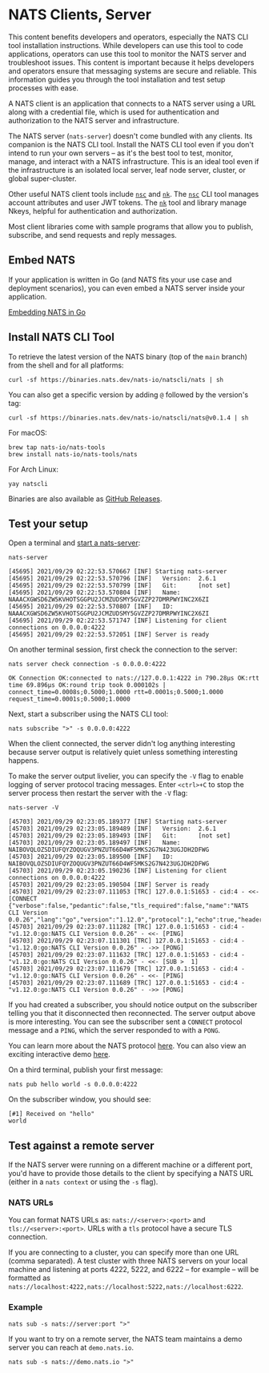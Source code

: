 # NATS Clients, Server

This content benefits developers and operators, especially the NATS CLI tool installation instructions. While developers can use this tool to code applications, operators can use this tool to monitor the NATS server and troubleshoot issues. This content is important because it helps developers and operators ensure that messaging systems are secure and reliable. This information guides you through the tool installation and test setup processes with ease.

A NATS client is an application that connects to a NATS server using a URL along with a credential file, which is used for authentication and authorization to the NATS server and infrastructure. 

The NATS server (`nats-server`) doesn't come bundled with any clients. Its companion is the NATS CLI tool. Install the NATS CLI tool even if you don't intend to run your own servers – as it's the best tool to test, monitor, manage, and interact with a NATS infrastructure. This is an ideal tool even if the infrastructure is an isolated local server, leaf node server, cluster, or global super-cluster.

Other useful NATS client tools include [`nsc`](../using-nats/nats-tools/nsc/) and [`nk`](../using-nats/nats-tools/nk.md). The [`nsc`](../using-nats/nats-tools/nsc/) CLI tool manages account attributes and user JWT tokens. The [`nk`](../using-nats/nats-tools/nk.md) tool and library manage Nkeys, helpful for authentication and authorization.

Most client libraries come with sample programs that allow you to publish, subscribe, and send requests and reply messages.

## Embed NATS

If your application is written in Go (and NATS fits your use case and deployment scenarios), you can even embed a NATS server inside your application.

[Embedding NATS in Go](https://dev.to/karanpratapsingh/embedding-nats-in-go-19o)

## Install NATS CLI Tool

To retrieve the latest version of the NATS binary (top of the `main` branch) from the shell and for all platforms:
```shell
curl -sf https://binaries.nats.dev/nats-io/natscli/nats | sh
```

You can also get a specific version by adding `@` followed by the version's tag:
```shell
curl -sf https://binaries.nats.dev/nats-io/natscli/nats@v0.1.4 | sh
```

For macOS:

```shell
brew tap nats-io/nats-tools
brew install nats-io/nats-tools/nats
```

For Arch Linux:

```shell
yay natscli
```

Binaries are also available as [GitHub Releases](https://github.com/nats-io/natscli/releases).

## Test your setup

Open a terminal and [start a nats-server](broken-reference):

```shell
nats-server
```

```
[45695] 2021/09/29 02:22:53.570667 [INF] Starting nats-server
[45695] 2021/09/29 02:22:53.570796 [INF]   Version:  2.6.1
[45695] 2021/09/29 02:22:53.570799 [INF]   Git:      [not set]
[45695] 2021/09/29 02:22:53.570804 [INF]   Name:     NAAACXGWSD6ZW5KVHOTSGGPU2JCMZUDSMY5GVZZP27DMRPWYINC2X6ZI
[45695] 2021/09/29 02:22:53.570807 [INF]   ID:       NAAACXGWSD6ZW5KVHOTSGGPU2JCMZUDSMY5GVZZP27DMRPWYINC2X6ZI
[45695] 2021/09/29 02:22:53.571747 [INF] Listening for client connections on 0.0.0.0:4222
[45695] 2021/09/29 02:22:53.572051 [INF] Server is ready
```

On another terminal session, first check the connection to the server:

```shell
nats server check connection -s 0.0.0.0:4222
```

```
OK Connection OK:connected to nats://127.0.0.1:4222 in 790.28µs OK:rtt time 69.896µs OK:round trip took 0.000102s | connect_time=0.0008s;0.5000;1.0000 rtt=0.0001s;0.5000;1.0000 request_time=0.0001s;0.5000;1.0000
```

Next, start a subscriber using the NATS CLI tool:

```shell
nats subscribe ">" -s 0.0.0.0:4222
```

When the client connected, the server didn't log anything interesting because server output is relatively quiet unless something interesting happens.

To make the server output livelier, you can specify the `-V` flag to enable logging of server protocol tracing messages. Enter `<ctrl>+C` to stop the server process then restart the server with the `-V` flag:

```shell
nats-server -V
```

```
[45703] 2021/09/29 02:23:05.189377 [INF] Starting nats-server
[45703] 2021/09/29 02:23:05.189489 [INF]   Version:  2.6.1
[45703] 2021/09/29 02:23:05.189493 [INF]   Git:      [not set]
[45703] 2021/09/29 02:23:05.189497 [INF]   Name:     NAIBOVQLOZSDIUFQYZOQUGV3PNZUT66D4WF5MKS2G7N423UGJDH2DFWG
[45703] 2021/09/29 02:23:05.189500 [INF]   ID:       NAIBOVQLOZSDIUFQYZOQUGV3PNZUT66D4WF5MKS2G7N423UGJDH2DFWG
[45703] 2021/09/29 02:23:05.190236 [INF] Listening for client connections on 0.0.0.0:4222
[45703] 2021/09/29 02:23:05.190504 [INF] Server is ready
[45703] 2021/09/29 02:23:07.111053 [TRC] 127.0.0.1:51653 - cid:4 - <<- [CONNECT {"verbose":false,"pedantic":false,"tls_required":false,"name":"NATS CLI Version 0.0.26","lang":"go","version":"1.12.0","protocol":1,"echo":true,"headers":true,"no_responders":true}]
[45703] 2021/09/29 02:23:07.111282 [TRC] 127.0.0.1:51653 - cid:4 - "v1.12.0:go:NATS CLI Version 0.0.26" - <<- [PING]
[45703] 2021/09/29 02:23:07.111301 [TRC] 127.0.0.1:51653 - cid:4 - "v1.12.0:go:NATS CLI Version 0.0.26" - ->> [PONG]
[45703] 2021/09/29 02:23:07.111632 [TRC] 127.0.0.1:51653 - cid:4 - "v1.12.0:go:NATS CLI Version 0.0.26" - <<- [SUB >  1]
[45703] 2021/09/29 02:23:07.111679 [TRC] 127.0.0.1:51653 - cid:4 - "v1.12.0:go:NATS CLI Version 0.0.26" - <<- [PING]
[45703] 2021/09/29 02:23:07.111689 [TRC] 127.0.0.1:51653 - cid:4 - "v1.12.0:go:NATS CLI Version 0.0.26" - ->> [PONG]
```

If you had created a subscriber, you should notice output on the subscriber telling you that it disconnected then reconnected. The server output above is more interesting. You can see the subscriber sent a `CONNECT` protocol message and a `PING`, which the server responded to with a `PONG`.

You can learn more about the NATS protocol [here](../reference-protocols.md). You can also view an exciting interactive demo [here](../reference/nats-protocol/nats-protocol-demo.md).

On a third terminal, publish your first message:

```shell
nats pub hello world -s 0.0.0.0:4222
```

On the subscriber window, you should see:

```
[#1] Received on "hello"
world
```

## Test against a remote server

If the NATS server were running on a different machine or a different port, you'd have to provide those details to the client by specifying a NATS URL (either in a `nats context` or using the `-s` flag).

### NATS URLs

You can format NATS URLs as: `nats://<server>:<port>` and `tls://<server>:<port>`. URLs with a `tls` protocol have a secure TLS connection.

If you are connecting to a cluster, you can specify more than one URL (comma separated). A test cluster with three NATS servers on your local machine and listening at ports 4222, 5222, and 6222 – for example – will be formatted as `nats://localhost:4222,nats://localhost:5222,nats://localhost:6222`.

### Example

```shell
nats sub -s nats://server:port ">"
```

If you want to try on a remote server, the NATS team maintains a demo server you can reach at `demo.nats.io`.

```shell
nats sub -s nats://demo.nats.io ">"
```

